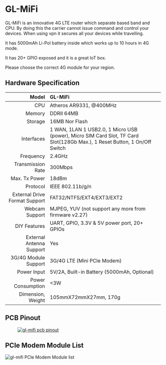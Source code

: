 # 	GL-MiFi

GL-MiFi is an innovative 4G LTE router which separate based band and CPU. By doing this  the carrier cannot issue command and control your devices. When using vpn it secures all your devices while travelling. 

It has 5000mAh Li-Pol battery inside which works up to 10 hours in 4G mode.

It has 20+ GPIO exposed and it is a great IoT box. 

Please choose the correct 4G module for your region.

##  Hardware Specification

|                         Model | GL-MiFi                                                      |
| ----------------------------: | :----------------------------------------------------------- |
|                           CPU | Atheros AR9331, @400MHz                                      |
|                        Memory | DDRII 64MB                                                   |
|                       Storage | 16MB Nor Flash                                               |
|                    Interfaces | 1 WAN, 1LAN 1 USB2.0, 1 Micro USB (power), Micro SIM Card Slot, TF Card Slot(128Gb Max.), 1 Reset Button, 1 On/Off Switch |
|                     Frequency | 2.4GHz                                                       |
|             Transmission Rate | 300Mbps                                                      |
|                 Max. Tx Power | 18dBm                                                        |
|                      Protocol | IEEE 802.11b/g/n                                             |
| External Drive Format Support | FAT32/NTFS/EXT4/EXT3/EXT2                                    |
|                Webcam Support | MJPEG, YUV (not support any more from firmware v2.27)        |
|                  DIY Features | UART, GPIO, 3.3V & 5V power port, 20+ GPIOs                  |
|      External Antenna Support | Yes                                                          |
|          3G/4G Module Support | 3G/4G LTE (Mini PCIe Modem)                                  |
|                   Power Input | 5V/2A, Built-in Battery (5000mAh, Optional)                  |
|             Power Consumption | <3W                                                          |
|             Dimension, Weight | 105mmX72mmX27mm, 170g                                        |

## PCB Pinout

<div class="gl-lightbox" itemscope itemtype="http://schema.org/ImageGallery">
  <figure itemprop="associatedMedia" itemscope itemtype="http://schema.org/ImageObject">
    <a href="https://static.gl-inet.com/docs/en/3/hardware/mifi/mifi.png" itemprop="contentUrl" data-size="2265x2087">
      <img src="https://static.gl-inet.com/docs/en/3/hardware/mifi/mifi.png" itemprop="thumbnail" alt="gl-mifi pcb pinout" loading="lazy" />
    </a>
  </figure>
</div>

##  PCIe Modem Module List

![gl-mifi PCIe Modem Module list](https://static.gl-inet.com/docs/en/2.x/hardware/mifi/src/MiFi-PCIeModem_info.jpg)
